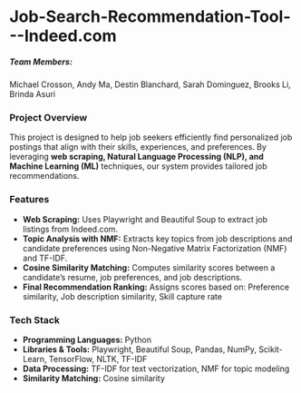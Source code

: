 # Job-Search-Recommendation-Tool---Indeed.com

##### Team Members:
Michael Crosson, Andy Ma, Destin Blanchard, Sarah Dominguez, Brooks Li, Brinda Asuri

### Project Overview
This project is designed to help job seekers efficiently find personalized job postings that align with their skills, experiences, and preferences. By leveraging **web scraping, Natural Language Processing (NLP), and Machine Learning (ML)** techniques, our system provides tailored job recommendations.

### Features
- **Web Scraping:** Uses Playwright and Beautiful Soup to extract job listings from Indeed.com.
- **Topic Analysis with NMF:** Extracts key topics from job descriptions and candidate preferences using Non-Negative Matrix Factorization (NMF) and TF-IDF.
- **Cosine Similarity Matching:** Computes similarity scores between a candidate’s resume, job preferences, and job descriptions.
- **Final Recommendation Ranking:** Assigns scores based on: Preference similarity, Job description similarity, Skill capture rate

### Tech Stack
- **Programming Languages:** Python
- **Libraries & Tools:** Playwright, Beautiful Soup, Pandas, NumPy, Scikit-Learn, TensorFlow, NLTK, TF-IDF
- **Data Processing:** TF-IDF for text vectorization, NMF for topic modeling
- **Similarity Matching:** Cosine similarity


